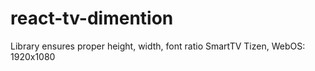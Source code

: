 # react-tv-dimention
Library ensures proper height, width, font ratio SmartTV Tizen, WebOS: 1920x1080
